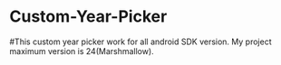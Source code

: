 # Custom-Year-Picker
#This custom year picker work for all android SDK version. My project maximum version is 24(Marshmallow).
